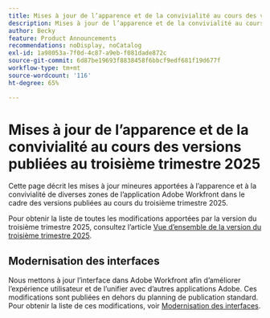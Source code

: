 ```yaml
---
title: Mises à jour de l’apparence et de la convivialité au cours des versions publiées au troisième trimestre 2025
description: Mises à jour de l’apparence et de la convivialité au cours des versions publiées au troisième trimestre 2025
author: Becky
feature: Product Announcements
recommendations: noDisplay, noCatalog
exl-id: 1a98053a-7f0d-4c87-a9eb-f081dade872c
source-git-commit: 6d87be19693f8838458f6bbcf9edf681f19d677f
workflow-type: tm+mt
source-wordcount: '116'
ht-degree: 65%

---
```


# Mises à jour de l’apparence et de la convivialité au cours des versions publiées au troisième trimestre 2025

Cette page décrit les mises à jour mineures apportées à l’apparence et à la convivialité de diverses zones de l’application Adobe Workfront dans le cadre des versions publiées au cours du troisième trimestre 2025.

Pour obtenir la liste de toutes les modifications apportées par la version du troisième trimestre 2025, consultez l’article [Vue d’ensemble de la version du troisième trimestre 2025](/help/quicksilver/product-announcements/product-releases/25-q3-release-activity/25-q3-release-overview.md).

<!--## New look-and-feel for Announcement Center messages

>[!NOTE]
>
>* Preview: July 10, 2025
>* Production fast release: July 17, 2025
>* Production for all customers:  July 17, 2025

Announcement Center messages now match the style of Workfront email notifications.-->

## Modernisation des interfaces

Nous mettons à jour l’interface dans Adobe Workfront afin d’améliorer l’expérience utilisateur et de l’unifier avec d’autres applications Adobe. Ces modifications sont publiées en dehors du planning de publication standard. Pour obtenir la liste de ces modifications, voir [Modernisation des interfaces](/help/quicksilver/product-announcements/product-releases/interface-modernization/interface-modernization.md).